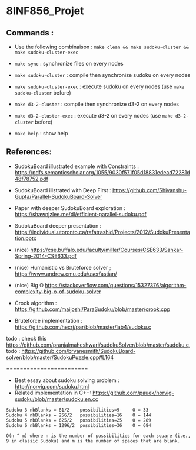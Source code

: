 # 8INF856_Projet

## Commands :

- Use the following combinaison : `make clean && make sudoku-cluster && make sudoku-cluster-exec`

- `make sync` :              synchronize files on every nodes
- `make sudoku-cluster` :      compile then synchronize sudoku on every nodes
- `make sudoku-cluster-exec` : execute sudoku on every nodes (use `make sudoku-cluster` before)
- `make d3-2-cluster` :      compile then synchronize d3-2 on every nodes
- `make d3-2-cluster-exec` : execute d3-2 on every nodes (use `make d3-2-cluster` before)
- `make help` :              show help

## References:
- SudokuBoard illustrated example with Constraints : https://pdfs.semanticscholar.org/1055/9030f571f05d18831edead72281d48f78752.pdf
- SudokuBoard illstrated with Deep First : https://github.com/Shivanshu-Gupta/Parallel-SudokuBoard-Solver
- Paper with deeper SudokuBoard exploration : https://shawnjzlee.me/dl/efficient-parallel-sudoku.pdf
- SudokuBoard deeper presentation : https://individual.utoronto.ca/rafatrashid/Projects/2012/SudokuPresentation.pptx

- (nice) https://cse.buffalo.edu/faculty/miller/Courses/CSE633/Sankar-Spring-2014-CSE633.pdf
- (nice) Humanistic vs Bruteforce solver ; https://www.andrew.cmu.edu/user/astian/
- (nice) Big O https://stackoverflow.com/questions/15327376/algorithm-complexity-big-o-of-sudoku-solver
- Crook algorithm : https://github.com/maijoshi/ParaSudoku/blob/master/crook.cpp
- Bruteforce implementation : https://github.com/hecrj/par/blob/master/lab4/sudoku.c

todo : check this https://github.com/pranjalmaheshwari/sudokuSolver/blob/master/sudoku.c, 
todo : https://github.com/bryanesmith/SudokuBoard-solver/blob/master/SudokuPuzzle.cpp#L164

========================
- Best essay about sudoku solving problem : http://norvig.com/sudoku.html
- Related implementation in C++: https://github.com/pauek/norvig-sudoku/blob/master/sudoku.en.cc

```
Sudoku 3 nbBlanks = 81/2	possibilities=9     O = 33
Sudoku 4 nbBlanks = 256/2	possibilities=16    O = 144
Sudoku 5 nbBlanks = 625/2	possibilities=25    O = 289
Sudoku 6 nbBlanks = 1296/2	possibilities=36    O = 684

O(n ^ m) where n is the number of possibilities for each square (i.e., 9 in classic Sudoku) and m is the number of spaces that are blank.
```